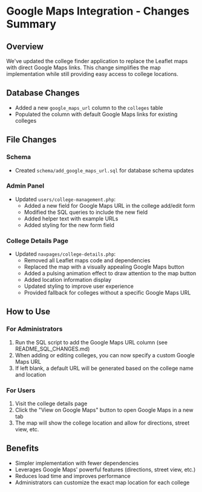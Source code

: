 # Google Maps Integration - Changes Summary

## Overview
We've updated the college finder application to replace the Leaflet maps with direct Google Maps links. This change simplifies the map implementation while still providing easy access to college locations.

## Database Changes
- Added a new `google_maps_url` column to the `colleges` table
- Populated the column with default Google Maps links for existing colleges

## File Changes

### Schema
- Created `schema/add_google_maps_url.sql` for database schema updates

### Admin Panel
- Updated `users/college-management.php`:
  - Added a new field for Google Maps URL in the college add/edit form
  - Modified the SQL queries to include the new field
  - Added helper text with example URLs
  - Added styling for the new form field

### College Details Page
- Updated `navpages/college-details.php`:
  - Removed all Leaflet maps code and dependencies
  - Replaced the map with a visually appealing Google Maps button
  - Added a pulsing animation effect to draw attention to the map button
  - Added location information display
  - Updated styling to improve user experience
  - Provided fallback for colleges without a specific Google Maps URL

## How to Use

### For Administrators
1. Run the SQL script to add the Google Maps URL column (see README_SQL_CHANGES.md)
2. When adding or editing colleges, you can now specify a custom Google Maps URL
3. If left blank, a default URL will be generated based on the college name and location

### For Users
1. Visit the college details page
2. Click the "View on Google Maps" button to open Google Maps in a new tab
3. The map will show the college location and allow for directions, street view, etc.

## Benefits
- Simpler implementation with fewer dependencies
- Leverages Google Maps' powerful features (directions, street view, etc.)
- Reduces load time and improves performance
- Administrators can customize the exact map location for each college 